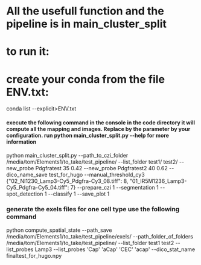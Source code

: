 

# All the usefull function and the pipeline is in main_cluster_split

# to run it:

# create your conda from the file ENV.txt: 
conda list --explicit>ENV.txt

#### execute the following command in the console in the code directory it will compute all the mapping and images. Replace by the parameter by your configuration.  run  python main_cluster_split.py --help for more information

python main_cluster_split.py --path_to_czi_folder /media/tom/Elements1/to_take/test_pipeline/ --list_folder test1/ test2/ --new_probe Pdgfratest 35 0.42 --new_probe Pdgfratest2 40 0.62  --dico_name_save test_for_hugo    --manual_threshold_cy3 {"02_NI1230_Lamp3-Cy5_Pdgfra-Cy3_08.tiff": 8, "01_IR5M1236_Lamp3-Cy5_Pdgfra-Cy5_04.tiff": 7} --prepare_czi 1 --segmentation 1 --spot_detection 1 --classify 1 --save_plot 1

### generate the exels files for one cell type use the following command

python compute_spatial_state --path_save /media/tom/Elements1/to_take/test_pipeline/exels/ --path_folder_of_folders /media/tom/Elements1/to_take/test_pipeline/ --list_folder test1 test2 --list_probes Lamp3 --list_probes 'Cap' 'aCap' 'CEC' 'acap' --dico_stat_name finaltest_for_hugo.npy
